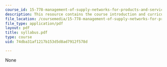 ```yaml
---
course_id: 15-778-management-of-supply-networks-for-products-and-services-summer-2004
description: This resource contains the course introduction and curriculum.
file_location: /coursemedia/15-778-management-of-supply-networks-for-products-and-services-summer-2004/74dba31af1217b153d5d8ad7912f578d_syllabus.pdf
file_type: application/pdf
layout: pdf
title: syllabus.pdf
type: course
uid: 74dba31af1217b153d5d8ad7912f578d

---
```

None
